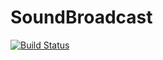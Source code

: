 # SoundBroadcast
[![Build Status](https://travis-ci.org/Koen028/soundbroadcast.svg?branch=develop)](https://travis-ci.org/Koen028/soundbroadcast)
